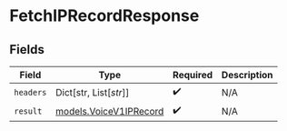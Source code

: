 # FetchIPRecordResponse


## Fields

| Field                                                  | Type                                                   | Required                                               | Description                                            |
| ------------------------------------------------------ | ------------------------------------------------------ | ------------------------------------------------------ | ------------------------------------------------------ |
| `headers`                                              | Dict[str, List[*str*]]                                 | :heavy_check_mark:                                     | N/A                                                    |
| `result`                                               | [models.VoiceV1IPRecord](../models/voicev1iprecord.md) | :heavy_check_mark:                                     | N/A                                                    |